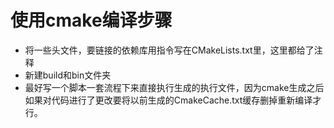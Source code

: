 # 使用cmake编译步骤
+ 将一些头文件，要链接的依赖库用指令写在CMakeLists.txt里，这里都给了注释
+ 新建build和bin文件夹
+ 最好写一个脚本一套流程下来直接执行生成的执行文件，因为cmake生成之后如果对代码进行了更改要将以前生成的CmakeCache.txt缓存删掉重新编译才行。
